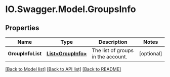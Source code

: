 # IO.Swagger.Model.GroupsInfo
## Properties

Name | Type | Description | Notes
------------ | ------------- | ------------- | -------------
**GroupInfoList** | [**List&lt;GroupInfo&gt;**](GroupInfo.md) | The list of groups in the account. | [optional] 

[[Back to Model list]](../README.md#documentation-for-models) [[Back to API list]](../README.md#documentation-for-api-endpoints) [[Back to README]](../README.md)

